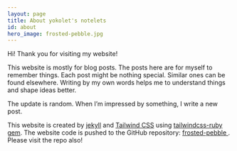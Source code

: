 ```yaml
---
layout: page
title: About yokolet's notelets
id: about
hero_image: frosted-pebble.jpg
---
```


Hi! Thank you for visiting my website!

This website is mostly for blog posts.
The posts here are for myself to remember things.
Each post might be nothing special. Similar ones can be found elsewhere.
Writing by my own words helps me to understand things and shape ideas better.

The update is random. When I’m impressed by something, I write a new post.

This website is created by [jekyll](https://jekyllrb.com/) and
[Tailwind CSS](https://tailwindcss.com/) using
[tailwindcss-ruby gem](https://github.com/flavorjones/tailwindcss-ruby).
The website code is pushed to the GitHub repository: [frosted-pebble
](https://github.com/idealapt404/frosted-pebble).
Please visit the repo also!
